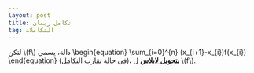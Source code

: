 ```yaml
---
layout: post
title: تكامل ريمان
tag: التكاملات
---
```



لتكن \\(f\\) دالة، يسمى
\begin{equation}
\sum_{i=0}^{n} (x_{i+1}-x_{i})f(x_{i})
\end{equation}
 (في حالة تقارب التكامل)، 
**<u>بتحويل لابلاس</u>**  ل \\(f\\).


<div class="sage">
  <script type="text/x-python">

import numpy as np
import matplotlib.pyplot as plt

f = lambda x : 1/(1+x**2)
a = 0; b = 8; N = 13
n = 10 # Use n*N+1 points to plot the function smoothly

x = np.linspace(a,b,N+1)
y = f(x)

X = np.linspace(a,b,n*N+1)
Y = f(X)

plt.figure(figsize=(9,5))

plt.plot(X,Y,'b')
x_left = x[:-1] # Left endpoints
y_left = y[:-1]
plt.plot(x_left,y_left,'b.',markersize=10)
plt.bar(x_left,y_left,width=(b-a)/N,alpha=0.2,align='edge',edgecolor='b')
plt.title('Left Riemann Sum, N = {}'.format(N))
plt.show()
   
  </script>
</div>

